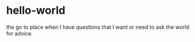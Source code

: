 # hello-world
the go to place when I have questions that I want  or need to ask the world for advice.
